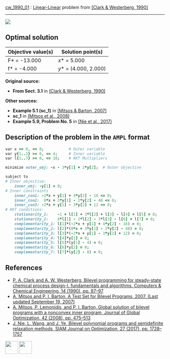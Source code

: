 [cw_1990_01](/BASBLib/LP-LP/cw_1990_01) : [Linear-Linear](/BASBLib/LP-LP-problems) problem from [\[Clark & Westerberg, 1990\]][Clark & Westerberg, 1990]

---

![](/BASBLib/images/cw_1990_01_eq.jpg)

## Optimal solution

Objective value(s) | Solution point(s)      |
------------------ | ---------------------- |
F* = -13.000       | _x_* = 5.000           |
f* = -4.000        | _y_* = (4.000, 2.000)  |

__Original source:__

 - __From Sect. 3.1__ in [(Clark & Westerberg, 1990)][Clark & Westerberg, 1990]

__Other sources:__

 - __Example 5.1 (sc\_1)__ in [(Mitsos & Barton, 2007)][Mitsos & Barton, 2007]
 - __sc\_1__ in [(Mitsos et al., 2008)][Mitsos et al., 2008]
 - __Example 5.9, Problem No. 5__ in [(Nie et al., 2017)][Nie et al., 2017]

## Description of the problem in the `AMPL` format

```ruby
var x >= 0, <= 8;           # Outer variable
var y{1..2} >= 0, <= 4;     # Inner variable
var l{1..7} >= 0, <= 10;    # KKT Multipliers

minimize outer_obj: -x - 3*y[1] + 2*y[2];  # Outer objective

subject to
# Inner objective:
    inner_obj: -y[1] = 0;
# Inner constraints
    inner_con1: -2*x + y[1] + 4*y[2] - 16 <= 0;
    inner_con2:  8*x + 3*y[1] - 2*y[2] - 48 <= 0;
    inner_con3: -2*x + y[1] - 3*y[2] + 12 <= 0;
# KKT conditions:
    stationarity_1:    -1 + l[1] + 3*l[2] + l[3] - l[4] + l[5] = 0;
    stationarity_2:    4*l[1] - 2*l[2] - 3*l[3] - l[6] + l[7] = 0;
    complementarity_1: l[1]*(-2*x + y[1] + 4*y[2] - 16) = 0;
    complementarity_2: l[2]*(8*x + 3*y[1] - 2*y[2] - 48) = 0;
    complementarity_3: l[3]*(-2*x + y[1] - 3*y[2] + 12) = 0;
    complementarity_4: l[4]*y[1] = 0;
    complementarity_5: l[5]*(y[1] - 4) = 0;
    complementarity_6: l[6]*y[2] = 0;
    complementarity_7: l[7]*(y[2] - 8) = 0;
```

##  References

 - [P. A. Clark and A. W. Westerberg, Bilevel programming for steady-state chemical process design-I. fundamentals and algorithms, Computers & Chemical Engineering, 14 (1990), pp. 87–97](https://doi.org/10.1016/0098-1354(90)87007-C)
 - [A. Mitsos and P. I. Barton, A Test Set for Bilevel Programs, 2007. (Last updated September 19, 2007)](https://www.researchgate.net/publication/228455291_A_test_set_for_bilevel_programs)
 - [A. Mitsos, P. Lemonidis, and P. I. Barton, Global solution of bilevel programs with a nonconvex inner program, Journal of Global Optimization, 42 (2008), pp. 475–513](https://doi.org/10.1007/s10898-007-9260-z)
 - [J. Nie, L. Wang, and J. Ye, Bilevel polynomial programs and semidefinite relaxation methods, SIAM Journal on Optimization, 27 (2017), pp. 1728–1757](https://doi.org/10.1137/15M1052172)

[<img src="http://www.interupgrade.com/images/pfeil-backbutton.png" width="40" height="40">](/BASBLib/LP-LP-problems "Back to summary of LP-LP problems")
[<img src="https://cdn1.iconfinder.com/data/icons/MetroStation-PNG/128/MB__home.png" width="40" height="40">](/BASBLib/index "Back to homepage")

[Clark & Westerberg, 1990]: https://doi.org/10.1016/0098-1354(90)87007-C
[Mitsos & Barton, 2007]: https://www.researchgate.net/publication/228455291_A_test_set_for_bilevel_programs
[Mitsos et al., 2008]: https://doi.org/10.1007/s10898-007-9260-z
[Nie et al., 2017]: https://doi.org/10.1137/15M1052172

